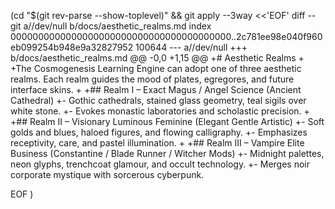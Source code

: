  (cd "$(git rev-parse --show-toplevel)" && git apply --3way <<'EOF' 
diff --git a//dev/null b/docs/aesthetic_realms.md
index 0000000000000000000000000000000000000000..2c781ee98e040f960eb099254b948e9a32827952 100644
--- a//dev/null
+++ b/docs/aesthetic_realms.md
@@ -0,0 +1,15 @@
+# Aesthetic Realms
+
+The Cosmogenesis Learning Engine can adopt one of three aesthetic realms. Each realm guides the mood of plates, egregores, and future interface skins.
+
+## Realm I – Exact Magus / Angel Science (Ancient Cathedral)
+- Gothic cathedrals, stained glass geometry, teal sigils over white stone.
+- Evokes monastic laboratories and scholastic precision.
+
+## Realm II – Visionary Luminous Feminine (Elegant Gentle Artistic)
+- Soft golds and blues, haloed figures, and flowing calligraphy.
+- Emphasizes receptivity, care, and pastel illumination.
+
+## Realm III – Vampire Elite Business (Constantine / Blade Runner / Witcher Mods)
+- Midnight palettes, neon glyphs, trenchcoat glamour, and occult technology.
+- Merges noir corporate mystique with sorcerous cyberpunk.
 
EOF
)
